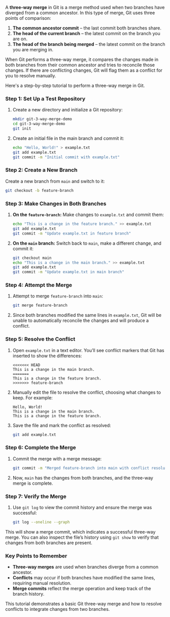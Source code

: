 A **three-way merge** in Git is a merge method used when two branches have diverged from a common ancestor. In this type of merge, Git uses three points of comparison:

1. **The common ancestor commit** – the last commit both branches share.
2. **The head of the current branch** – the latest commit on the branch you are on.
3. **The head of the branch being merged** – the latest commit on the branch you are merging in.

When Git performs a three-way merge, it compares the changes made in both branches from their common ancestor and tries to reconcile those changes. If there are conflicting changes, Git will flag them as a conflict for you to resolve manually.

Here's a step-by-step tutorial to perform a three-way merge in Git.

### Step 1: Set Up a Test Repository

1. Create a new directory and initialize a Git repository:
   ```bash
   mkdir git-3-way-merge-demo
   cd git-3-way-merge-demo
   git init
   ```

2. Create an initial file in the main branch and commit it:
   ```bash
   echo "Hello, World!" > example.txt
   git add example.txt
   git commit -m "Initial commit with example.txt"
   ```

### Step 2: Create a New Branch

Create a new branch from `main` and switch to it:
   ```bash
   git checkout -b feature-branch
   ```

### Step 3: Make Changes in Both Branches

1. **On the `feature-branch`:** Make changes to `example.txt` and commit them:
   ```bash
   echo "This is a change in the feature branch." >> example.txt
   git add example.txt
   git commit -m "Update example.txt in feature branch"
   ```

2. **On the `main` branch:** Switch back to `main`, make a different change, and commit it:
   ```bash
   git checkout main
   echo "This is a change in the main branch." >> example.txt
   git add example.txt
   git commit -m "Update example.txt in main branch"
   ```

### Step 4: Attempt the Merge

1. Attempt to merge `feature-branch` into `main`:
   ```bash
   git merge feature-branch
   ```

2. Since both branches modified the same lines in `example.txt`, Git will be unable to automatically reconcile the changes and will produce a conflict.

### Step 5: Resolve the Conflict

1. Open `example.txt` in a text editor. You’ll see conflict markers that Git has inserted to show the differences:
   ```text
   <<<<<<< HEAD
   This is a change in the main branch.
   =======
   This is a change in the feature branch.
   >>>>>>> feature-branch
   ```

2. Manually edit the file to resolve the conflict, choosing what changes to keep. For example:
   ```text
   Hello, World!
   This is a change in the main branch.
   This is a change in the feature branch.
   ```

3. Save the file and mark the conflict as resolved:
   ```bash
   git add example.txt
   ```

### Step 6: Complete the Merge

1. Commit the merge with a merge message:
   ```bash
   git commit -m "Merged feature-branch into main with conflict resolution"
   ```

2. Now, `main` has the changes from both branches, and the three-way merge is complete.

### Step 7: Verify the Merge

1. Use `git log` to view the commit history and ensure the merge was successful:
   ```bash
   git log --oneline --graph
   ```

This will show a merge commit, which indicates a successful three-way merge. You can also inspect the file’s history using `git show` to verify that changes from both branches are present.

### Key Points to Remember

- **Three-way merges** are used when branches diverge from a common ancestor.
- **Conflicts** may occur if both branches have modified the same lines, requiring manual resolution.
- **Merge commits** reflect the merge operation and keep track of the branch history. 

This tutorial demonstrates a basic Git three-way merge and how to resolve conflicts to integrate changes from two branches.
